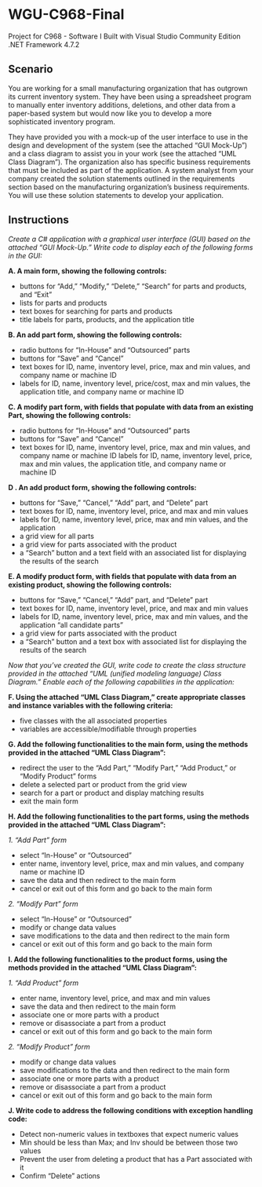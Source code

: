 # WGU-C968-Final
Project for C968 - Software I
Built with Visual Studio Community Edition
.NET Framework 4.7.2
 
## Scenario

You are working for a small manufacturing organization that has outgrown its current inventory system. They have been using a spreadsheet program to manually enter inventory additions, deletions, and other data from a paper-based system but would now like you to develop a more sophisticated inventory program.

They have provided you with a mock-up of the user interface to use in the design and development of the system (see the attached “GUI Mock-Up”) and a class diagram to assist you in your work (see the attached “UML Class Diagram”). The organization also has specific business requirements that must be included as part of the application. A system analyst from your company created the solution statements outlined in the requirements section based on the manufacturing organization’s business requirements. You will use these solution statements to develop your application.

## Instructions

_Create a C# application with a graphical user interface (GUI) based on the attached “GUI Mock-Up.” Write code to display each of the following forms in the GUI:_

__A.  A main form, showing the following controls:__
* buttons for “Add,” “Modify,” “Delete,” “Search” for parts and products, and “Exit”
* lists for parts and products
* text boxes for searching for parts and products
* title labels for parts, products, and the application title

__B.  An add part form, showing the following controls:__
* radio buttons for “In-House” and “Outsourced” parts
* buttons for “Save” and “Cancel”
* text boxes for ID, name, inventory level, price, max and min values, and company name or machine ID
* labels for ID, name, inventory level, price/cost, max and min values, the application title, and company name or machine ID

__C.  A modify part form, with fields that populate with data from an existing Part, showing the following controls:__
* radio buttons for “In-House” and “Outsourced” parts
* buttons for “Save” and “Cancel”
* text boxes for ID, name, inventory level, price, max and min values, and company name or machine ID
labels for ID, name, inventory level, price, max and min values, the application title, and company name or machine ID

__D .  An add product form, showing the following controls:__
* buttons for “Save,” “Cancel,” “Add” part, and “Delete” part
* text boxes for ID, name, inventory level, price, and max and min values
* labels for ID, name, inventory level, price, max and min values, and the application
* a grid view for all parts
* a grid view for parts associated with the product
* a “Search” button and a text field with an associated list for displaying the results of the search

__E.  A modify product form, with fields that populate with data from an existing product, showing the following controls:__
* buttons for “Save,” “Cancel,” “Add” part, and “Delete” part
* text boxes for ID, name, inventory level, price, and max and min values
* labels for ID, name, inventory level, price, max and min values, and the application “all candidate parts”
* a grid view for parts associated with the product
* a “Search” button and a text box with associated list for displaying the results of the search

_Now that you’ve created the GUI, write code to create the class structure provided in the attached “UML (unified modeling language) Class Diagram.” Enable each of the following capabilities in the application:_

__F.  Using the attached “UML Class Diagram,” create appropriate classes and instance variables with the following criteria:__
* five classes with the all associated properties
* variables are accessible/modifiable through properties

__G.  Add the following functionalities to the main form, using the methods provided in the attached “UML Class Diagram”:__
* redirect the user to the “Add Part,” “Modify Part,” “Add Product,” or “Modify Product” forms
* delete a selected part or product from the grid view
* search for a part or product and display matching results
* exit the main form

__H.  Add the following functionalities to the part forms, using the methods provided in the attached “UML Class Diagram”:__

_1.   “Add Part” form_

* select “In-House” or “Outsourced”
* enter name, inventory level, price, max and min values, and company name or machine ID
* save the data and then redirect to the main form
* cancel or exit out of this form and go back to the main form

_2.   “Modify Part” form_

* select “In-House” or “Outsourced”
* modify or change data values
* save modifications to the data and then redirect to the main form
* cancel or exit out of this form and go back to the main form

__I.  Add the following functionalities to the product forms, using the methods provided in the attached “UML Class Diagram”:__

_1.   “Add Product” form_

* enter name, inventory level, price, and max and min values
* save the data and then redirect to the main form
* associate one or more parts with a product
* remove or disassociate a part from a product
* cancel or exit out of this form and go back to the main form

_2.   “Modify Product” form_

* modify or change data values
* save modifications to the data and then redirect to the main form
* associate one or more parts with a product
* remove or disassociate a part from a product
* cancel or exit out of this form and go back to the main form

__J.  Write code to address the following conditions with exception handling code:__

* Detect non-numeric values in textboxes that expect numeric values
* Min should be less than Max; and Inv should be between those two values
* Prevent the user from deleting a product that has a Part associated with it
* Confirm “Delete” actions
